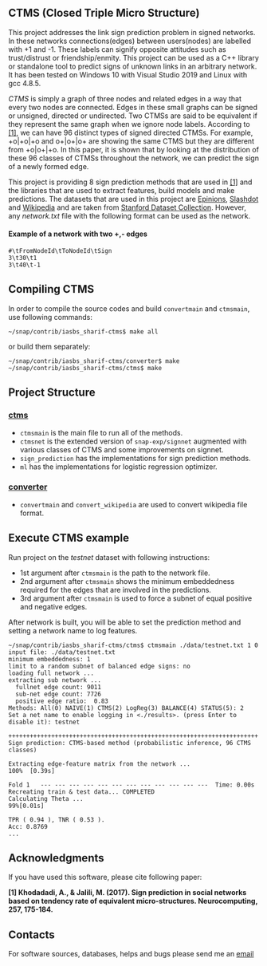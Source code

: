 ## CTMS (Closed Triple Micro Structure)

This project addresses the link sign prediction problem in signed networks. In these networks connections(edges) between users(nodes) are labelled with +1 and -1. These labels can signify opposite attitudes such as trust/distrust or friendship/enmity. This project can be used as a C++ library or standalone tool to predict signs of unknown links in an arbitrary network. It has been tested on Windows 10 with Visual Studio 2019 and Linux with gcc 4.8.5.

*CTMS* is simply a graph of three nodes and related edges in a way that every two nodes are connected. Edges in these small graphs can be signed or unsigned, directed or undirected. Two CTMSs are said to be equivalent if they represent the same graph when we ignore node labels. According to [\[1\]](#acknowledgments), we can have 96 distinct types of signed directed CTMSs. For example, +o|+o|+o and o+|o+|o+ are showing the same CTMS but they are different from +o|o+|+o. In this paper, it is shown that by looking at the distribution of these 96 classes of CTMSs throughout the network, we can predict the sign of a newly formed edge.

This project is providing 8 sign prediction methods that are used in [\[1\]](#acknowledgments) and the libraries that are used to extract features, build models and make predictions. The datasets that are used in this project are [Epinions](http://snap.stanford.edu/data/soc-sign-epinions.html), [Slashdot](http://snap.stanford.edu/data/soc-sign-Slashdot090221.html) and [Wikipedia](http://snap.stanford.edu/data/wiki-Elec.html) and are taken from [Stanford Dataset Collection](http://snap.stanford.edu/data/index.html#signnets). However, any *network.txt* file with the following format can be used as the network.
#### Example of a network with two +,- edges
```
#\tFromNodeId\tToNodeId\tSign
3\t30\t1
3\t40\t-1
```

## Compiling CTMS

In order to compile the source codes and build `convertmain`
and `ctmsmain`, use following commands:
```
~/snap/contrib/iasbs_sharif-ctms$ make all
```
or build them separately:
```
~/snap/contrib/iasbs_sharif-ctms/converter$ make
~/snap/contrib/iasbs_sharif-ctms/ctms$ make
```

## Project Structure
### [ctms](ctms)
- `ctmsmain` is the main file to run all of the methods.
- `ctmsnet` is the extended version of `snap-exp/signnet` augmented with various classes of CTMS and some improvements on signnet.
- `sign_prediction` has the implementations for sign prediction methods.
- `ml` has the implementations for logistic regression optimizer.

### [converter](converter)

- `convertmain` and `convert_wikipedia` are used to convert wikipedia file format.


## Execute CTMS example
Run project on the *testnet* dataset with following instructions:
- 1st argument after `ctmsmain` is the path to the network file.
- 2nd argument after `ctmsmain` shows the minimum embeddedness required for the edges that are involved in the predictions.
- 3rd argument after `ctmsmain` is used to force a subnet of equal positive and negative edges.

After network is built, you will be able to set the prediction method and setting a network name to log features.

```
~/snap/contrib/iasbs_sharif-ctms/ctms$ ctmsmain ./data/testnet.txt 1 0
input file: ./data/testnet.txt
minimum embeddedness: 1
limit to a random subnet of balanced edge signs: no
loading full network ...
extracting sub network ...
  fullnet edge count: 9011
  sub-net edge count: 7726
  positive edge ratio:  0.83
Methods: All(0) NAIVE(1) CTMS(2) LogReg(3) BALANCE(4) STATUS(5): 2
Set a net name to enable logging in <./results>. (press Enter to disable it): testnet

++++++++++++++++++++++++++++++++++++++++++++++++++++++++++++++++++++++
Sign prediction: CTMS-based method (probabilistic inference, 96 CTMS classes)

Extracting edge-feature matrix from the network ...
100%  [0.39s]

Fold 1   --- --- --- --- --- --- --- --- --- --- --- ---  Time: 0.00s
Recreating train & test data... COMPLETED
Calculating Theta ...
99%[0.01s]

TPR ( 0.94 ), TNR ( 0.53 ).
Acc: 0.8769
...
```




## Acknowledgments

If you have used this software, please cite following paper:

**[1] Khodadadi, A., & Jalili, M. (2017). Sign prediction in social networks based
on tendency rate of equivalent micro-structures. Neurocomputing, 257, 175-184.**


## Contacts


For software sources, databases, helps and bugs please send me an [email](mailto:abt.kod@gmail.com)
